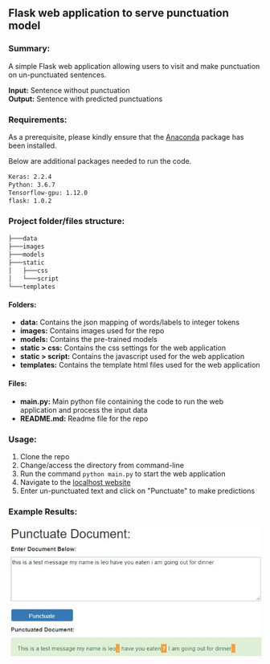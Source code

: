 ## Flask web application to serve punctuation model

### Summary:
A simple Flask web application allowing users to visit and make punctuation on un-punctuated sentences.

**Input:** Sentence without punctuation  
**Output:** Sentence with predicted punctuations

### Requirements:
As a prerequisite, please kindly ensure that the [Anaconda](https://www.anaconda.com/download/) package has been installed.

Below are additional packages needed to run the code.
```
Keras: 2.2.4  
Python: 3.6.7  
Tensorflow-gpu: 1.12.0
flask: 1.0.2
```

### Project folder/files structure:
```
├───data
├───images
├───models
├───static
│   ├───css
│   └───script
└───templates
```

#### Folders:
* **data:** Contains the json mapping of words/labels to integer tokens
* **images:** Contains images used for the repo
* **models:** Contains the pre-trained models
* **static > css:** Contains the css settings for the web application
* **static > script:** Contains the javascript used for the web application
* **templates:** Contains the template html files used for the web application

#### Files:
* **main.py:** Main python file containing the code to run the web application and process the input data
* **README.md:** Readme file for the repo

### Usage:
1. Clone the repo
2. Change/access the directory from command-line
3. Run the command `python main.py` to start the web application
4. Navigate to the [localhost website](http://localhost:5000)
5. Enter un-punctuated text and click on "Punctuate" to make predictions

### Example Results:
![Example](./images/example.jpg)